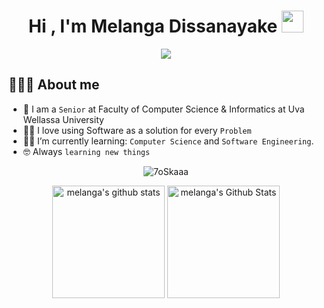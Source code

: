 <h1 align="center">Hi , I'm Melanga Dissanayake <img src="https://media.giphy.com/media/hvRJCLFzcasrR4ia7z/giphy.gif" width="35"></h1>
<div align="center">
  <img src="http://readme-typing-svg.herokuapp.com?duration=2000&center=true&lines=IIT+Undergraduate;ML+%26+AI+enthusiast;Problem+Solver"></div>

## 💁🏻‍♂️ About me

- :school: I am a `Senior` at Faculty of Computer Science & Informatics at Uva Wellassa University
- :technologist: I love using Software as a solution for every `Problem`
- :student: I’m currently learning: `Computer Science` and `Software Engineering`.
- :nerd_face: Always `learning new things`

<p align="center"><img src="http://github-readme-streak-stats.herokuapp.com?user=melanga&theme=onedark_duo&hide_border=true&date_format=j%20M%5B%20Y%5D" alt="7oSkaaa" /></p>
<p align="center">
<img height="180em"  src="https://github-readme-stats.vercel.app/api/top-langs?username=melanga&langs_count=6&show_icons=true&hide_border=true&locale=en&layout=compact&theme=onedark&card_width=300px" alt="melanga's github stats"/>
<img height="180em"  alt="melanga's Github Stats" src="https://github-readme-stats.vercel.app/api?username=melanga&hide_border=true&show_icons=true&count_private=true&theme=onedark&hide=contribs&custom_title=My Stats&hide_rank=true" />
</p>
